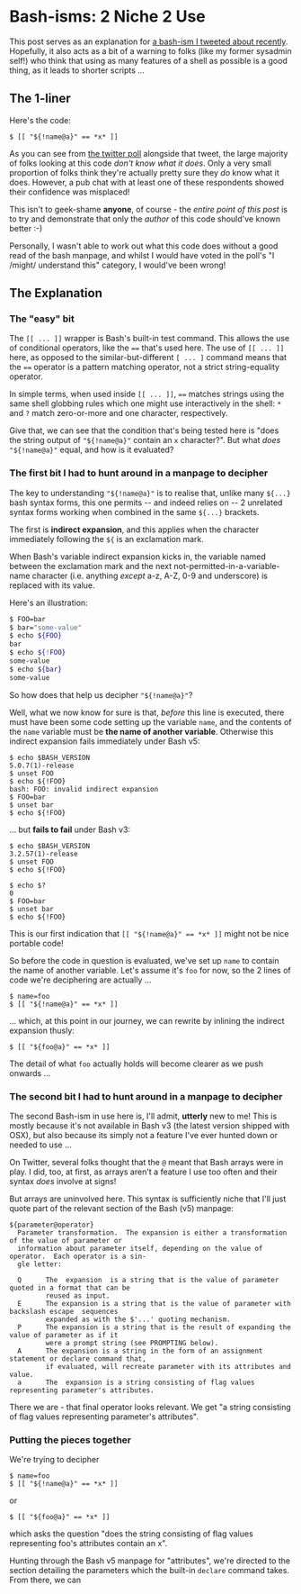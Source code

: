 # Bash-isms: 2 Niche 2 Use

This post serves as an explanation for [a bash-ism I tweeted about recently](https://twitter.com/jpluscplusm/status/1158761376644550657). Hopefully, it also acts as a bit of a warning to folks (like my former sysadmin self!) who think that using as many features of a shell as possible is a good thing, as it leads to shorter scripts ...

## The 1-liner

Here's the code:

```
$ [[ "${!name@a}" == *x* ]]
```

As you can see from [the twitter poll](https://twitter.com/jpluscplusm/status/1158761376644550657) alongside that tweet, the large majority of folks looking at this code *don't know what it does*. Only a very small proportion of folks think they're actually pretty sure they *do* know what it does. However, a pub chat with at least one of these respondents showed their confidence was misplaced!

This isn't to geek-shame **anyone**, of course - the *entire point of this post* is to try and demonstrate that only the *author* of this code should've known better :-)

Personally, I wasn't able to work out what this code does without a good read of the bash manpage, and whilst I would have voted in the poll's "I /might/ understand this" category, I would've been wrong!

## The Explanation

### The "easy" bit

The `[[ ... ]]` wrapper is Bash's built-in test command. This allows the use of conditional operators, like the `==` that's used here. The use of `[[ ... ]]` here, as opposed to the similar-but-different `[ ... ]` command means that the `==` operator is a pattern matching operator, not a strict string-equality operator.

In simple terms, when used inside `[[ ... ]]`, `==` matches strings using the same shell globbing rules which one might use interactively in the shell: `*` and `?` match zero-or-more and one character, respectively.

Give that, we can see that the condition that's being tested here is "does the string output of `"${!name@a}"` contain an `x` character?". But what *does* `"${!name@a}"` equal, and how is it evaluated?

### The first bit I had to hunt around in a manpage to decipher

The key to understanding `"${!name@a}"` is to realise that, unlike many `${...}` bash syntax forms, this one permits -- and indeed relies on -- 2 unrelated syntax forms working when combined in the same `${...}` brackets.

The first is **indirect expansion**, and this applies when the character immediately following the `${` is an exclamation mark.

When Bash's variable indirect expansion kicks in, the variable named between the exclamation mark and the next not-permitted-in-a-variable-name character (i.e. anything *except* a-z, A-Z, 0-9 and underscore) is replaced with its value.

Here's an illustration:

```sh
$ FOO=bar
$ bar="some-value"
$ echo ${FOO}
bar
$ echo ${!FOO}
some-value
$ echo ${bar}
some-value
```

So how does that help us decipher `"${!name@a}"`?

Well, what we now know for sure is that, *before* this line is executed, there must have been some code setting up the variable `name`, and the contents of the `name` variable must be **the name of another variable**. Otherwise this indirect expansion fails immediately under Bash v5:

```
$ echo $BASH_VERSION
5.0.7(1)-release
$ unset FOO
$ echo ${!FOO}
bash: FOO: invalid indirect expansion
$ FOO=bar
$ unset bar
$ echo ${!FOO}

```

... but **fails to fail** under Bash v3:

```
$ echo $BASH_VERSION
3.2.57(1)-release
$ unset FOO
$ echo ${!FOO}

$ echo $?
0
$ FOO=bar
$ unset bar
$ echo ${!FOO}

```

This is our first indication that `[[ "${!name@a}" == *x* ]]` might not be nice portable code!

So before the code in question is evaluated, we've set up `name` to contain the name of another variable. Let's assume it's `foo` for now, so the 2 lines of code we're deciphering are actually ...

```
$ name=foo
$ [[ "${!name@a}" == *x* ]]
```

... which, at this point in our journey, we can rewrite by inlining the indirect expansion thusly:

```
$ [[ "${foo@a}" == *x* ]]
```

The detail of what `foo` actually holds will become clearer as we push onwards ...

### The second bit I had to hunt around in a manpage to decipher

The second Bash-ism in use here is, I'll admit, **utterly** new to me! This is mostly because it's not available in Bash v3 (the latest version shipped with OSX), but also because its simply not a feature I've ever hunted down or needed to use ...

On Twitter, several folks thought that the `@` meant that Bash arrays were in play. I did, too, at first, as arrays aren't a feature I use too often and their syntax *does* involve at signs!

But arrays are uninvolved here. This syntax is sufficiently niche that I'll just quote part of the relevant section of the Bash (v5) manpage:

```
${parameter@operator}
  Parameter transformation.  The expansion is either a transformation of the value of parameter or
  information about parameter itself, depending on the value of operator.  Each operator is a sin-
  gle letter:

  Q      The  expansion  is a string that is the value of parameter quoted in a format that can be
         reused as input.
  E      The expansion is a string that is the value of parameter with backslash escape  sequences
         expanded as with the $'...' quoting mechanism.
  P      The expansion is a string that is the result of expanding the value of parameter as if it
         were a prompt string (see PROMPTING below).
  A      The expansion is a string in the form of an assignment statement or declare command that,
         if evaluated, will recreate parameter with its attributes and value.
  a      The  expansion is a string consisting of flag values representing parameter's attributes.
```

There we are - that final operator looks relevant. We get "a string consisting of flag values representing parameter's attributes".

### Putting the pieces together

We're trying to decipher

```
$ name=foo
$ [[ "${!name@a}" == *x* ]]
```

or 

```
$ [[ "${foo@a}" == *x* ]]
```

which asks the question "does the string consisting of flag values representing foo's attributes contain an x".

Hunting through the Bash v5 manpage for "attributes", we're directed to the section detailing the parameters which the built-in `declare` command takes. From there, we can 

